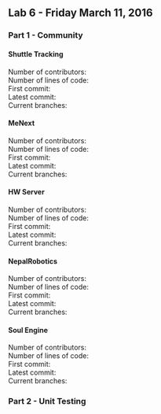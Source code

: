 ## Lab 6 - Friday March 11, 2016

### Part 1 - Community

#### Shuttle Tracking
Number of contributors:  
Number of lines of code:  
First commit:  
Latest commit:  
Current branches:  

#### MeNext
Number of contributors:  
Number of lines of code:  
First commit:  
Latest commit:  
Current branches:  

#### HW Server
Number of contributors:  
Number of lines of code:  
First commit:  
Latest commit:  
Current branches:  

#### NepalRobotics
Number of contributors:  
Number of lines of code:  
First commit:  
Latest commit:  
Current branches:  

#### Soul Engine
Number of contributors:  
Number of lines of code:  
First commit:  
Latest commit:  
Current branches:  

### Part 2 - Unit Testing
